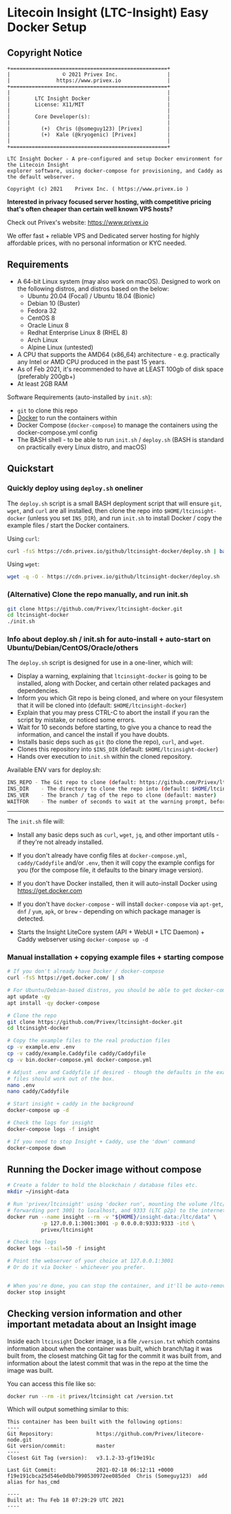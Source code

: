 # Litecoin Insight (LTC-Insight) Easy Docker Setup

## Copyright Notice

```
+===================================================+
|                 © 2021 Privex Inc.                |
|               https://www.privex.io               |
+===================================================+
|                                                   |
|        LTC Insight Docker                         |
|        License: X11/MIT                           |
|                                                   |
|        Core Developer(s):                         |
|                                                   |
|          (+)  Chris (@someguy123) [Privex]        |
|          (+)  Kale (@kryogenic) [Privex]          |
|                                                   |
+===================================================+

LTC Insight Docker - A pre-configured and setup Docker environment for the Litecoin Insight 
explorer software, using docker-compose for provisioning, and Caddy as the default webserver.

Copyright (c) 2021    Privex Inc. ( https://www.privex.io )

```

**Interested in privacy focused server hosting, with competitive pricing that's often cheaper than certain well known VPS hosts?**

Check out Privex's website: https://www.privex.io

We offer fast + reliable VPS and Dedicated server hosting for highly affordable prices, with no personal information or KYC needed.

## Requirements

- A 64-bit Linux system (may also work on macOS). Designed to work on the following distros, and distros based on the below:
    - Ubuntu 20.04 (Focal) / Ubuntu 18.04 (Bionic)
    - Debian 10 (Buster)
    - Fedora 32
    - CentOS 8
    - Oracle Linux 8
    - Redhat Enterprise Linux 8 (RHEL 8)
    - Arch Linux
    - Alpine Linux (untested)
- A CPU that supports the AMD64 (x86_64) architecture - e.g. practically any Intel or AMD CPU produced in the past 15 years.
- As of Feb 2021, it's recommended to have at LEAST 100gb of disk space (preferably 200gb+)
- At least 2GB RAM

Software Requirements (auto-installed by `init.sh`):

- `git` to clone this repo
- [Docker](https://www.docker.com/get-started) to run the containers within
- Docker Compose (`docker-compose`) to manage the containers using the docker-compose.yml config
- The BASH shell - to be able to run `init.sh` / `deploy.sh` (BASH is standard on practically every Linux distro, and macOS)



## Quickstart

### Quickly deploy using `deploy.sh` oneliner

The `deploy.sh` script is a small BASH deployment script that will ensure `git`, `wget`, and `curl` are all installed,
then clone the repo into `$HOME/ltcinsight-docker` (unless you set `INS_DIR`), and run `init.sh`
to install Docker / copy the example files / start the Docker containers.

Using `curl`:

```sh
curl -fsS https://cdn.privex.io/github/ltcinsight-docker/deploy.sh | bash
```

Using `wget`:

```sh
wget -q -O - https://cdn.privex.io/github/ltcinsight-docker/deploy.sh | bash
```

### (Alternative) Clone the repo manually, and run init.sh

```sh
git clone https://github.com/Privex/ltcinsight-docker.git
cd ltcinsight-docker
./init.sh
```

### Info about deploy.sh / init.sh for auto-install + auto-start on Ubuntu/Debian/CentOS/Oracle/others

The `deploy.sh` script is designed for use in a one-liner, which will:

- Display a warning, explaining that `ltcinsight-docker` is going to be installed, along with Docker, and certain
  other related packages and dependencies.
- Inform you which Git repo is being cloned, and where on your filesystem that it will be cloned into (default: `$HOME/ltcinsight-docker`)
- Explain that you may press CTRL-C to abort the install if you ran the script by mistake, or noticed some errors.
- Wait for 10 seconds before starting, to give you a chance to read the information, and cancel the install if you have doubts.
- Installs basic deps such as `git` (to clone the repo), `curl`, and `wget`.
- Clones this repository into `$INS_DIR` (default: `$HOME/ltcinsight-docker`)
- Hands over execution to `init.sh` within the cloned repository.

Available ENV vars for deploy.sh:

```sh
INS_REPO - The Git repo to clone (default: https://github.com/Privex/ltcinsight-docker.git)
INS_DIR    - The directory to clone the repo into (default: $HOME/ltcinsight-docker)
INS_VER    - The branch / tag of the repo to clone (default: master)
WAITFOR    - The number of seconds to wait at the warning prompt, before starting the install process (default: 10)
```

--------------------------

The `init.sh` file will:

- Install any basic deps such as `curl`, `wget`, `jq`, and other important utils - if they're not already installed.

- If you don't already have config files at `docker-compose.yml`, `caddy/Caddyfile` and/or `.env`, then
  it will copy the example configs for you (for the compose file, it defaults to the binary image version).

- If you don't have Docker installed, then it will auto-install Docker using https://get.docker.com

- If you don't have `docker-compose` - will install `docker-compose` via `apt-get`, `dnf` / `yum`, `apk`, or `brew` - depending on which package manager
  is detected.

- Starts the Insight LiteCore system (API + WebUI + LTC Daemon) + Caddy webserver using `docker-compose up -d`


### Manual installation + copying example files + starting compose


```sh
# If you don't already have Docker / docker-compose
curl -fsS https://get.docker.com/ | sh

# For Ubuntu/Debian-based distros, you should be able to get docker-compose from apt
apt update -qy
apt install -qy docker-compose

# Clone the repo
git clone https://github.com/Privex/ltcinsight-docker.git
cd ltcinsight-docker

# Copy the example files to the real production files
cp -v example.env .env
cp -v caddy/example.Caddyfile caddy/Caddyfile
cp -v bin.docker-compose.yml docker-compose.yml

# Adjust .env and Caddyfile if desired - though the defaults in the example
# files should work out of the box.
nano .env
nano caddy/Caddyfile

# Start insight + caddy in the background
docker-compose up -d

# Check the logs for insight
docker-compose logs -f insight

# If you need to stop Insight + Caddy, use the 'down' command
docker-compose down
```

## Running the Docker image without compose

```sh
# Create a folder to hold the blockchain / database files etc.
mkdir ~/insight-data

# Run 'privex/ltcinsight' using 'docker run', mounting the volume /ltc/data,
# forwarding port 3001 to localhost, and 9333 (LTC p2p) to the internet.
docker run --name insight --rm -v "${HOME}/insight-data:/ltc/data" \
           -p 127.0.0.1:3001:3001 -p 0.0.0.0:9333:9333 -itd \
           privex/ltcinsight

# Check the logs
docker logs --tail=50 -f insight

# Point the webserver of your choice at 127.0.0.1:3001
# Or do it via Docker - whichever you prefer.


# When you're done, you can stop the container, and it'll be auto-removed
docker stop insight
```

## Checking version information and other important metadata about an Insight image

Inside each `ltcinsight` Docker image, is a file `/version.txt` which contains information about
when the container was built, which branch/tag it was built from, the closest matching Git tag
for the commit it was built from, and information about the latest commit that was in the repo
at the time the image was built.

You can access this file like so:

```sh
docker run --rm -it privex/ltcinsight cat /version.txt
```

Which will output something similar to this:

```
This container has been built with the following options:
----
Git Repository:              https://github.com/Privex/litecore-node.git
Git version/commit:          master
----
Closest Git Tag (version):   v3.1.2-33-gf19e191c

Last Git Commit:             2021-02-18 06:12:11 +0000  f19e191cbca25d546e0dbb7990530972ee085ded  Chris (Someguy123)  add alias for has_cmd

----
Built at: Thu Feb 18 07:29:29 UTC 2021
----
```


